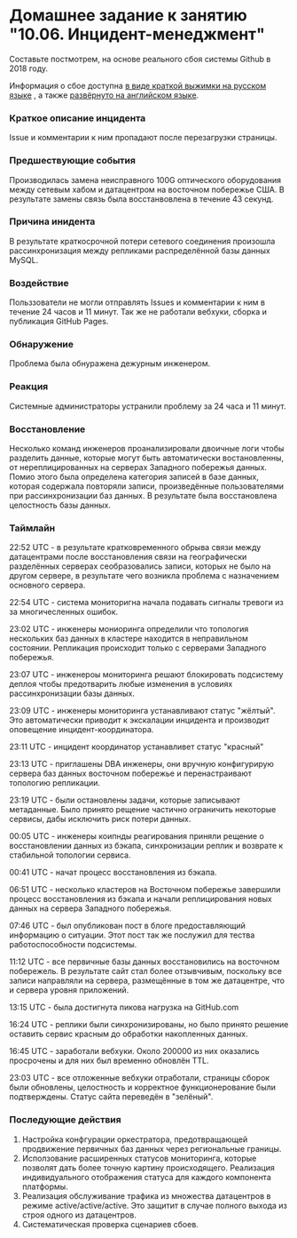 # Домашнее задание к занятию "10.06. Инцидент-менеджмент"


Составьте постмотрем, на основе реального сбоя системы Github в 2018 году.

Информация о сбое доступна [в виде краткой выжимки на русском языке](https://habr.com/ru/post/427301/) , а
также [развёрнуто на английском языке](https://github.blog/2018-10-30-oct21-post-incident-analysis/).

### Краткое описание инцидента             
Issue и комментарии к ним пропадают после перезагрузки страницы.

### Предшествующие события
Производилась замена неисправного 100G оптического оборудования между сетевым хабом и датацентром на восточном побережье США. В результате замены связь была восстанвовлена в течение 43 секунд.

### Причина инидента
В результате краткосрочной потери сетевого соединения произошла рассинхронизация между репликами распределённой базы данных  MySQL.

### Воздействие
Польззователи не могли отправлять Issues и комментарии к ним в течение 24 часов и 11 минут. Так же не работали вебхуки, сборка и публикация GitHub Pages.

### Обнаружение
Проблема была обнуражена дежурным инженером.

### Реакция
Системные администраторы устранили проблему за 24 часа и 11 минут.

### Восстановление       
Несколько команд инженеров проанализировали двоичные логи чтобы разделить данные, которые могут быть автоматически востановленны, от нереплицированных на серверах Западного побережья данных. Помио этого была определена категория записей в базе данных, которая содержала повторяли записи, произведённые пользователями при рассинхронизации баз данных. В результате была восстановлена целостность базы данных.

### Таймлайн
22:52 UTC - в результате кратковременного обрыва связи между датацентрами после восстановления связи на географически разделённых серверах сеобразовались записи, которых не было на другом сервере, в результате чего возникла проблема с назначением основного сервера.

22:54 UTC - система мониторигна начала подавать сигналы тревоги из за многичесленных ошибок.

23:02 UTC - инженеры мониоринга определили что топология нескольких баз данных в кластере находится в неправильном состоянии. Репликация происходит только с серверами Западного побережья.

23:07 UTC - инженероы мониторинга решают блокировать подсистему деплоя чтобы предотварить любые изменения в условиях рассинхронизации базы данных.

23:09 UTC - инженеры мониторинга устанавливают статус "жёлтый". Это автоматически приводит к экскалации инцидента и производит оповещение инцидент-координатора.

23:11 UTC - инцидент координатор устанавливет статус "красный"

23:13 UTC - приглашены DBA инженеры, они вручную конфигурирую сервера баз данных восточном побережье и перенастраивают топологию репликации.

23:19 UTC - были остановлены задачи, которые записывают метаданные. Было принято рещение частично ограничить некоторые сервисы, дабы исключить риск потери данных.

00:05 UTC - инженеры коипнды реагирования приняли рещение о восстановлении данных из бэкапа, синхронизации реплик и возврате к стабильной топологии сервиса.

00:41 UTC - начат процесс восстановления из бэкапа.

06:51 UTC - несколько кластеров на Восточном побережье завершили процесс восстановления из бэкапа и начали реплицирования новых данных на сервера Западного побережья.

07:46 UTC - был опубликован пост в блоге предоставляющий информацию о ситуации. Этот пост так же послужил для тества работоспособности подсистемы.

11:12 UTC - все первичные базы данных восстановились на восточном побережель. В результате сайт стал более отзывчивым, поскольку все записи направляли на сервера, размещённые в том же датацентре, что и сервера уровня приложений.

13:15 UTC - была достигнута пикова нагрузка на GitHub.com                                                

16:24 UTC - реплики были синхронизированы, но было принято решение оставить сервис красным до обработки накопленных данных.

16:45 UTC - заработали вебхуки. Около 200000 из них оказались просрочены и для них был временно обновлён TTL.

23:03 UTC - все отложенные вебхуки отработали, страницы сборок были обновлены, целостность и корректное функционерование были подтверждены. Статус сайта переведён в "зелёный".

### Последующие действия
1. Настройка конфгурации оркестратора, предотвращающей продвижение первичных баз данных через региональные границы.
2. Исползование расширенных статусов мониторинга, которые позволят дать более точную картину происходящего. Реализация индивидуального отображения статуса для каждого компонента платформы.
3. Реализация обслуживание трафика из множества датацентров в режиме active/active/active. Это защитит в случае полного выхода из строя одного из датацентров. 
4. Систематическая проверка сценариев сбоев.

<!--
## Задача повышенной сложности

Прослушайте [симуляцию аудиозаписи о инциденте](https://youtu.be/vw6I5DYWkNA?t=1), предоставленную 
разработчиками инструмента для автоматизации инцидент-менеджмента PagerDuty.

На основании этой аудиозаписи попробуйте составить сообщения для пользователей о данном инциденте.

Должно быть 3 сообщения о:
- начале инцидента
- продолжающихся работах
- окончании инцидента и возвращении к штатной работе

---

### Как оформить ДЗ?

Выполненное домашнее задание пришлите ссылкой на .md-файл в вашем репозитории.

---

-->
